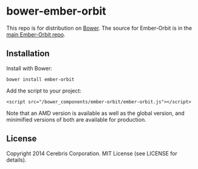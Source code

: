 # bower-ember-orbit

This repo is for distribution on [Bower](http://bower.io). The source for Ember-Orbit
is in the [main Ember-Orbit repo](https://github.com/orbitjs/ember-orbit).

## Installation

Install with Bower:

```
bower install ember-orbit
```

Add the script to your project:

```
<script src="/bower_components/ember-orbit/ember-orbit.js"></script>
```

Note that an AMD version is available as well as the global version, and minimified versions of both are available for production.

## License

Copyright 2014 Cerebris Corporation. MIT License (see LICENSE for details).
